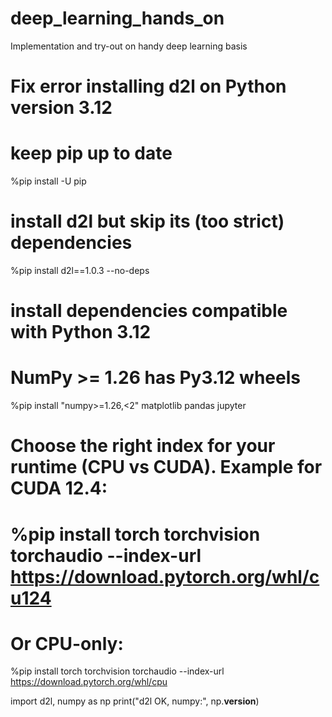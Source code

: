 # deep_learning_hands_on
Implementation and try-out on handy deep learning basis


# Fix error installing d2l on Python version 3.12
# keep pip up to date
%pip install -U pip

# install d2l but skip its (too strict) dependencies
%pip install d2l==1.0.3 --no-deps

# install dependencies compatible with Python 3.12
# NumPy >= 1.26 has Py3.12 wheels
%pip install "numpy>=1.26,<2" matplotlib pandas jupyter

# Choose the right index for your runtime (CPU vs CUDA). Example for CUDA 12.4:
# %pip install torch torchvision torchaudio --index-url https://download.pytorch.org/whl/cu124
# Or CPU-only:
%pip install torch torchvision torchaudio --index-url https://download.pytorch.org/whl/cpu

import d2l, numpy as np
print("d2l OK, numpy:", np.__version__)
